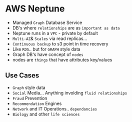 # AWS Neptune

- Managed `Graph` Database Service
- DB's where `relationships` are as `important as data`
- Neptune runs in a `VPC` - private by default
- `Multi-AZ`& `Scales` via read replicas...
- `Continuous backup` to s3 point in time recovery
- Like `RDS`.. but for `GRAPH` style data
- Graph DB's have concept of `nodes`
- nodes are `things` that have attributes key/values

## Use Cases

- `Graph` style data
- `Social` Media... Anything involding `fluid relationships`
- `Fraud` Prevention
- `Recommendation` Engines
- `Network` and IT Operations.. `dependancies`
- `Biology` and other `life sciences`